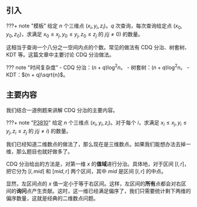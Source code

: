 ## 引入

???+ note "模板"
    给定 $n$ 个三维点 $(x_i, y_i, z_i)$。$q$ 次查询，每次查询给定点 $(x_0, y_0, z_0)$，求满足 $x_0 \leq x_j, y_0 \leq y_j, z_0 \leq z_j$ 的 $j(j \neq 0)$ 的数量。

这相当于查询一个八分之一空间内点的个数。常见的做法有 CDQ 分治、树套树、KDT 等。这篇文章中主要讨论 CDQ 分治做法。

??? note "时间复杂度"
    - CDQ 分治：$(n + q)\log^2{n}$。
    - 树套树：$(n + q)\log^2{n}$。
    - KDT：$(n + q)\sqrt{n}$。

## 主要内容

我们结合一道例题来讲解 CDQ 分治的主要内容。

???+ note "[P3810](https://www.luogu.com.cn/problem/P3810)"
    给定 $n$ 个三维点 $(x_i, y_i, z_i)$。对于每个 $i$，求满足 $x_i \leq x_j, y_i \leq y_j, z_i \leq z_j$ 的 $j(j \neq i)$ 的数量。

我们已经知道二维数点的做法了，那么现在是三维数点。如果我们能想办法去掉一维，那么题目也就好做多了。

CDQ 分治给出的方法是，对第一维 $x$ 的**值域**进行分治。具体地，对于区间 $[l, r]$，把它分为 $[l, mid]$ 和 $[mid, r]$ 两个区间，其中 $mid$ 是区间 $[l, r]$ 的中点。

显然，左区间点的 $x$ 值一定小于等于右区间。这样，左区间的**所有**点都会对右区间的**询问**点产生贡献。这时，这一维已经满足偏序了，我们只需要统计剩下两维的偏序数量，这就是经典的二维数点问题。



